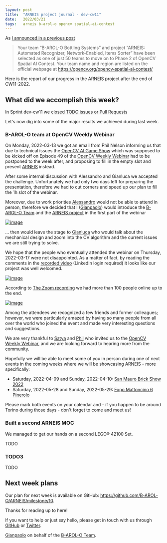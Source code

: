 ```yaml
---
layout: post
title:  "ARNEIS project journal - dev-cw11"
date:   2022/03/21
tags: 	arneis b-arol-o opencv spatial-ai-contest
---
```


<!--
<a href="https://opencv.org/opencv-spatial-ai-contest/#finalists"><img src="https://user-images.githubusercontent.com/75182/146637995-3266f15d-81a4-4470-a337-965404340121.jpg" alt="OpenCV Spatial AI Contest Finalist" width="40%"></a>

Welcome to our weekly status report of the [ARNEIS project](https://github.com/B-AROL-O/ARNEIS)!
-->

As [I announced in a previous post](https://gmacario.github.io/posts/2021-12-18-arneis-spatial-ai-finalist)

> Your team “B-AROL-O Bottling Systems” and project “ARNEIS: Automated Recognizer, Network-Enabled, Items Sorter” have been selected as one of just 50 teams to move on to Phase 2 of OpenCV Spatial AI Contest.
> Your team name and region are listed on the official webpage at <https://opencv.org/opencv-spatial-ai-contest/​>

Here is the report of our progress in the ARNEIS project after the end of CW11-2022.

## What did we accomplish this week?

In Sprint dev-cw11 we [closed TODO issues or Pull Requests](https://github.com/B-AROL-O/ARNEIS/issues?q=is%3Aclosed+milestone%3Adev-cw11)

<!-- TODO: Add screenshot of <https://github.com/orgs/B-AROL-O/projects/1/views/5> -->

Let's now dig into some of the major results we achieved during last week.

### B-AROL-O team at OpenCV Weekly Webinar

On Monday, 2022-03-13 we got an email from Phil Nelson informing us that due to technical issues the [OpenCV AI Game Show](https://opencv.org/gameshow/) which was supposed to be kicked off on Episode 49 of the [OpenCV Weekly Webinar](https://twitter.com/opencvweekly) had to be postponed to the week after, and proposing to fill in the empty slot and present [ARNEIS](https://github.com/B-AROL-O/ARNEIS) instead.

After some internal discussion with Alessandro and Gianluca we accepted the challenge.
Unfortunately we had only two days left for preparing the presentation, therefore we had to cut corners and speed up our plan to fill the 1h slot of the webinar.

Moreover, due to work priorities [Alessandro](https://github.com/alv67) would not be able to attend in person, therefore we decided that I ([Gianpaolo](https://github.com/gmacario)) would introduce the [B-AROL-O Team](https://github.com/B-AROL-O) and the [ARNEIS project](https://github.com/B-AROL-O/ARNEIS) in the first part of the webinar

<a href="https://www.linkedin.com/video/event/urn:li:ugcPost:6909587011267891201/">![image](https://user-images.githubusercontent.com/75182/159136335-12c6b155-d7be-4172-bf84-1a45ef91c181.png)</a>

... then would leave the stage to [Gianluca](https://github.com/gteti) who would talk about the mechanical design and zoom into the CV algorithm and the current issues we are still trying to solve.

We hope that the people who eventually attended the webinar on Thursday, 2022-03-17 were not disappointed.
As a matter of fact, by reading the comments in the [recorded video](https://www.linkedin.com/video/event/urn:li:ugcPost:6909587011267891201/) (LinkedIn login required) it looks like our project was well welcomed.

<a href="https://www.linkedin.com/video/event/urn:li:ugcPost:6909587011267891201/">![image](https://user-images.githubusercontent.com/75182/159172049-6ccb1a2e-1b85-439c-b93b-e7d3ee232249.png)</a>

According to [The Zoom recording](https://twitter.com/opencvweekly/status/1504487889630945281) we had more than 100 people online up to the end.

<a href="https://twitter.com/opencvweekly/status/1504487889630945281">![image](https://user-images.githubusercontent.com/75182/159176945-3a84e105-54dd-45ca-8f50-a1fdf425d609.png)</a>

Among the attendees we recognized a few friends and former colleagues; however, we were particularly amazed by having so many people from all over the world who joined the event and made very interesting questions and suggestions.

We are very thankful to [Satya](https://twitter.com/LearnOpenCV) and [Phil](https://twitter.com/philnelson) who invited us to the [OpenCV Weekly Webinar](https://twitter.com/opencvweekly), and we are looking forward to hearing more from the community.

Hopefully we will be able to meet some of you in person during one of next events in the coming weeks where we will be showcasing ARNEIS - more specifically:

* Saturday, 2022-04-09 and Sunday, 2022-04-10: [San Mauro Brick Show 2022](https://github.com/B-AROL-O/ARNEIS/issues/130)
* Saturday, 2022-05-28 and Sunday, 2022-05-29: [Expo Mattoncino 6 Pinerolo](https://github.com/B-AROL-O/ARNEIS/issues/213)

Please mark both events on your calendar and - if you happen to be around Torino during those days - don't forget to come and meet us!


### Built a second ARNEIS MOC

We managed to get our hands on a second LEGO&reg; 42100 Set.

TODO

### TODO3

TODO

## Next week plans

Our plan for next week is available on GitHub: <https://github.com/B-AROL-O/ARNEIS/milestone/10>.

<!-- TODO: Add screenshot of <https://github.com/orgs/B-AROL-O/projects/1/views/1> -->

<!-- ## That's all, folks -->

Thanks for reading up to here!

<!-- Thanks for reading up to the end of such long post! -->

If you want to help or just say hello, please get in touch with us through [GitHub](https://github.com/B-AROL-O/ARNEIS) or [Twitter](https://twitter.com/baroloteam).

[Gianpaolo](https://github.com/gmacario) on behalf of the [B-AROL-O Team](https://github.com/b-arol-o).

<!-- EOF -->
